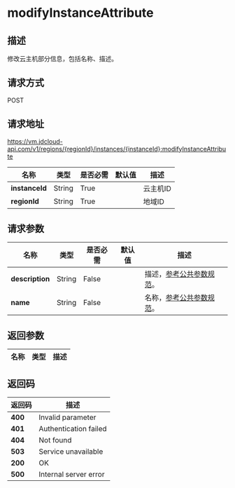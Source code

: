 # modifyInstanceAttribute


## 描述
修改云主机部分信息，包括名称、描述。


## 请求方式
POST

## 请求地址
https://vm.jdcloud-api.com/v1/regions/{regionId}/instances/{instanceId}:modifyInstanceAttribute

|名称|类型|是否必需|默认值|描述|
|---|---|---|---|---|
|**instanceId**|String|True||云主机ID|
|**regionId**|String|True||地域ID|

## 请求参数
|名称|类型|是否必需|默认值|描述|
|---|---|---|---|---|
|**description**|String|False||描述，<a href="http://docs.jdcloud.com/virtual-machines/api/general_parameters">参考公共参数规范</a>。|
|**name**|String|False||名称，<a href="http://docs.jdcloud.com/virtual-machines/api/general_parameters">参考公共参数规范</a>。|


## 返回参数
|名称|类型|描述|
|---|---|---|



## 返回码
|返回码|描述|
|---|---|
|**400**|Invalid parameter|
|**401**|Authentication failed|
|**404**|Not found|
|**503**|Service unavailable|
|**200**|OK|
|**500**|Internal server error|
